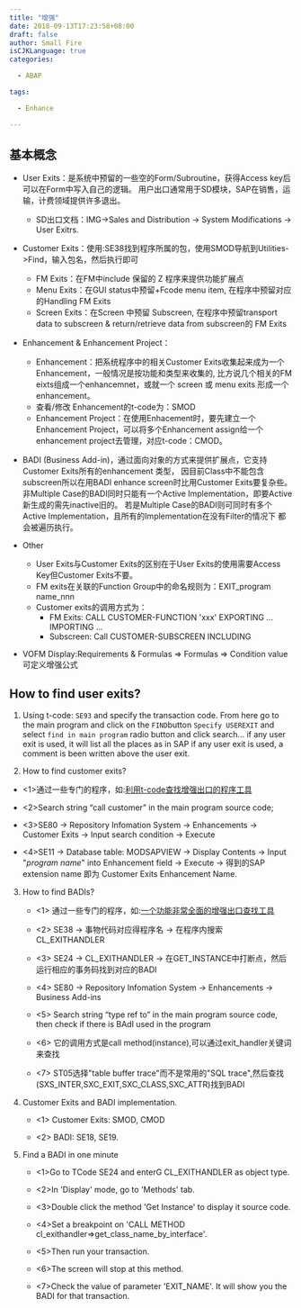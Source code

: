 ```yaml
---
title: "增强"
date: 2018-09-13T17:23:58+08:00
draft: false
author: Small Fire
isCJKLanguage: true
categories: 

  - ABAP

tags: 

  - Enhance

---
```


## 基本概念
- User Exits：是系统中预留的一些空的Form/Subroutine，获得Access key后可以在Form中写入自己的逻辑。
  用户出口通常用于SD模块，SAP在销售，运输，计费领域提供许多退出。
  - SD出口文档：IMG->Sales and Distribution -> System Modifications -> User Exitrs.

- Customer Exits：使用:SE38找到程序所属的包，使用SMOD导航到Utilities->Find，输入包名，然后执行即可

  - FM Exits：在FM中include 保留的 Z 程序来提供功能扩展点
  - Menu Exits：在GUI status中预留+Fcode menu item, 在程序中预留对应的Handling FM Exits
  - Screen Exits：在Screen 中预留 Subscreen, 在程序中预留transport data to subscreen & return/retrieve data from subscreen的 FM Exits

- Enhancement & Enhancement Project：
  - Enhancement：把系统程序中的相关Customer Exits收集起来成为一个Enhancement，一般情况是按功能和类型来收集的, 
        比方说几个相关的FM eixts组成一个enhancemnet，或就一个 screen 或 menu exits 形成一个enhancement。
  -  查看/修改 Enhancement的t-code为：SMOD
  - Enhancement Project：在使用Enhacement时，要先建立一个Enhancement Project，可以将多个Enhancement assign给一个enhancement project去管理，对应t-code：CMOD。

- BADI (Business Add-in)，通过面向对象的方式来提供扩展点，它支持Customer Exits所有的enhancement 类型，
  因目前Class中不能包含subscreen所以在用BADI enhance screen时比用Customer Exits要复杂些。
  非Multiple Case的BADI同时只能有一个Active Implementation，即要Active新生成的需先inactive旧的。
  若是Multiple Case的BADI则可同时有多个Active Implementation，且所有的Implementation在没有Filter的情况下
  都会被遍历执行。

- Other
  - User Exits与Customer Exits的区别在于User Exits的使用需要Access Key但Customer Exits不要。
  - FM exits在关联的Function Group中的命名规则为：EXIT_program name_nnn
  - Customer exits的调用方式为：
    - FM Exits: CALL CUSTOMER-FUNCTION 'xxx' EXPORTING ... IMPORTING ...
    - Subscreen: Call CUSTOMER-SUBSCREEN INCLUDING

- VOFM 
  Display:Requirements & Formulas => Formulas => Condition value 可定义增强公式

## How to find user exits?

1. Using t-code: `SE93` and specify the transaction code.
      From here go to the main program and click on the `FIND`button
   `Specify USEREXIT` and select `find in main program` radio button and click search... 
      if any user exit is used, it will list all the places as in SAP if any user exit is used, 
    a comment is been written above the user exit.

2. How to find customer exits?

  - <1>通过一些专门的程序，如:[利用t-code查找增强出口的程序工具](https://www.591sap.com/thread-87-1-1.html)

  - <2>Search string “call customer” in the main program source code;

  - <3>SE80 -> Repository Infomation System -> Enhancements -> Customer Exits -> Input search condition -> Execute

  - <4>SE11 -> Database table: MODSAPVIEW -> Display Contents -> Input "*program name*" into Enhancement field ->
     Execute -> 得到的SAP extension name 即为 Customer Exits Enhancement Name.

3. How to find BADIs?

    - <1> 通过一些专门的程序，如:[一个功能非常全面的增强出口查找工具](https://www.591sap.com/thread-86-1-1.html)

    -  <2> SE38 -> 事物代码对应得程序名 -> 在程序内搜索 CL_EXITHANDLER


    - <3> SE24 -> CL_EXITHANDLER -> 在GET_INSTANCE中打断点，然后运行相应的事务码找到对应的BADI

    - <4> SE80 -> Repository Infomation System -> Enhancements -> Business Add-ins

    - <5> Search string “type ref to” in the main program source code, then check if there is BAdI used in the program

    - <6> 它的调用方式是call method(instance),可以通过exit_handler关键词来查找

    - <7> ST05选择"table buffer trace"而不是常用的"SQL trace",然后查找 (SXS_INTER,SXC_EXIT,SXC_CLASS,SXC_ATTR)找到BADI

4. Customer Exits and BADI implementation.

     - <1> Customer Exits: SMOD, CMOD

     - <2> BADI: SE18, SE19.

5. Find a BADI in one minute

     - <1>Go to TCode SE24 and enterG CL_EXITHANDLER as object type.

     - <2>In 'Display' mode, go to 'Methods' tab.

     - <3>Double click the method 'Get Instance' to display it source code.

     - <4>Set a breakpoint on 'CALL METHOD cl_exithandler=>get_class_name_by_interface'.

     - <5>Then run your transaction.

     - <6>The screen will stop at this method.

     - <7>Check the value of parameter 'EXIT_NAME'. It will show you the BADI for that transaction.